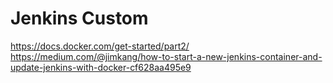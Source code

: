 # Jenkins Custom

<https://docs.docker.com/get-started/part2/>
<https://medium.com/@jimkang/how-to-start-a-new-jenkins-container-and-update-jenkins-with-docker-cf628aa495e9>
